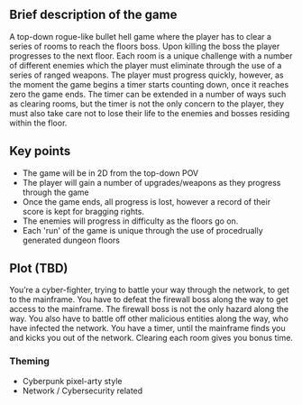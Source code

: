 ## Brief description of the game
A top-down rogue-like bullet hell game where the player has to clear a series of rooms to reach the floors boss. Upon killing the boss the player progresses to the next floor.
Each room is a unique challenge with a number of different enemies which the player must eliminate through the use of a series of ranged weapons. 
The player must progress quickly, however, as the moment the game begins a timer starts counting down, once it reaches zero the game ends. 
The timer can be extended in a number of ways such as clearing rooms, but the timer is not the only concern to the player, they must also take care not to lose their life to the enemies and bosses residing within the floor.

## Key points
- The game will be in 2D from the top-down POV
- The player will gain a number of upgrades/weapons as they progress through the game
- Once the game ends, all progress is lost, however a record of their score is kept for bragging rights.
- The enemies will progress in difficulty as the floors go on.
- Each 'run' of the game is unique through the use of procedrually generated dungeon floors

## Plot (TBD)
You’re a cyber-fighter, trying to battle your way through the network, to get to the mainframe. You have to defeat the firewall boss along the way to get access to the mainframe. 
The firewall boss is not the only hazard along the way. You also have to battle off other malicious entities along the way, who have infected the network.
You have a timer, until the mainframe finds you and kicks you out of the network. Clearing each room gives you bonus time.
### Theming
- Cyberpunk pixel-arty style
- Network / Cybersecurity related
